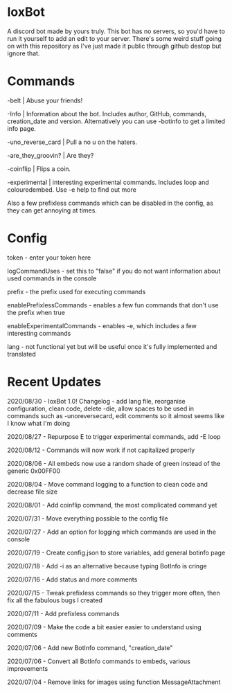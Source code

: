 # IoxBot
A discord bot made by yours truly. This bot has no servers, so you'd have to run it yourself to add an edit to your server. There's some weird stuff going on with this repository as I've just made it public through github destop but ignore that.
# Commands
-belt | Abuse your friends!

-Info | Information about the bot. Includes author, GitHub, commands, creation_date and version. Alternatively you can use -botinfo to get a limited info page.

-uno_reverse_card | Pull a no u on the haters.

-are_they_groovin? | Are they?

-coinflip | Flips a coin.

-experimental | interesting experimental commands. Includes loop and colouredembed. Use -e help to find out more

Also a few prefixless commands which can be disabled in the config, as they can get annoying at times.
# Config
token - enter your token here

logCommandUses - set this to "false" if you do not want information about used commands in the console

prefix - the prefix used for executing commands

enablePrefixlessCommands - enables a few fun commands that don't use the prefix when true

enableExperimentalCommands - enables -e, which includes a few interesting commands

lang - not functional yet but will be useful once it's fully implemented and translated
# Recent Updates
2020/08/30 - IoxBot 1.0! Changelog - add lang file, reorganise configuration, clean code, delete -die, allow spaces to be used in commands such as -unoreversecard, edit comments so it almost seems like I know what I'm doing

2020/08/27 - Repurpose E to trigger experimental commands, add -E loop

2020/08/12 - Commands will now work if not capitalized properly

2020/08/06 - All embeds now use a random shade of green instead of the generic 0x00FF00

2020/08/04 - Move command logging to a function to clean code and decrease file size

2020/08/01 - Add coinflip command, the most complicated command yet

2020/07/31 - Move everything possible to the config file

2020/07/27 - Add an option for logging which commands are used in the console

2020/07/19 - Create config.json to store variables, add general botinfo page

2020/07/18 - Add -i as an alternative because typing BotInfo is cringe

2020/07/16 - Add status and more comments 

2020/07/15 - Tweak prefixless commands so they trigger more often, then fix all the fabulous bugs I created

2020/07/11 - Add prefixless commands

2020/07/09 - Make the code a bit easier easier to understand using comments

2020/07/06 - Add new BotInfo command, "creation_date"

2020/07/06 - Convert all BotInfo commands to embeds, various improvements

2020/07/04 - Remove links for images using function MessageAttachment

